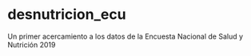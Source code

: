 # desnutricion_ecu
Un primer acercamiento a los datos de la Encuesta Nacional de Salud y Nutrición 2019
